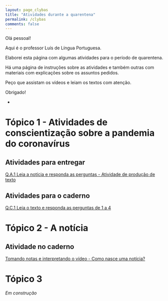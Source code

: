 ```yaml
---
layout: page_clybas
title: "Atividades durante a quarentena"
permalink: /clybas
comments: false
---
```


Olá pessoal!

Aqui é o professor Luís de Língua Portuguesa.

Elaborei esta página com algumas atividades para o período de quarentena. 

Há uma página de instruções sobre as atividades e também outras com materiais com explicações sobre os assuntos pedidos.

Peço que assistam os vídeos e leiam os textos com atenção.

Obrigado!

-


# Tópico 1 - Atividades de conscientização sobre a pandemia do coronavírus

## Atividades para entregar

[Q.A.1 Leia a notícia e responda as perguntas - Atividade de produção de texto]({{site.baseurl}}/clybas/qa1)

## Atividades para o caderno

[Q.C.1 Leia o texto e responda as perguntas de 1 a 4]({{site.baseurl}}/clybas/qc1)

# Tópico 2 - A notícia

## Atividade no caderno

[Tomando notas e interpretando o vídeo - Como nasce uma notícia?]({{site.baseurl}}/clybas/qc2)

# Tópico 3

*Em construção*

